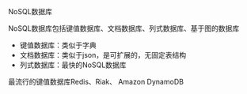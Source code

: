 NoSQL数据库

NoSQL数据库包括键值数据库、文档数据库、列式数据库、基于图的数据库

- 键值数据库：类似于字典
- 文档数据库：类似于json，是可扩展的，无固定表结构
- 列式数据库：最快的NoSQL数据库

最流行的键值数据库Redis、Riak、 Amazon DynamoDB